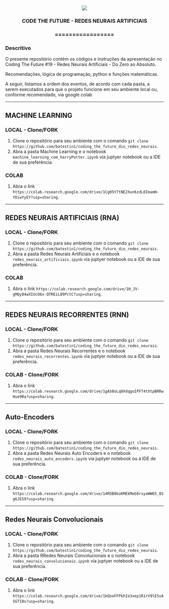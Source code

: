 <h1 align="center">
<img src="https://img.shields.io/static/v1?label=REDES%20NEURAIS%20ARTIFICIAIS%20POR&message=MAYCON%20BATESTIN&color=7159c1&style=flat-square&logo=ghost"/>

<h3> <p align="center">CODE THE FUTURE - REDES NEURAIS ARTIFICIAIS </p> </h3>
<h3> <p align="center"> ================= </p> </h3>

<h3> Descritivo </h3>

<p> O presente repositório contém os códigos e instruções da apresentação no Coding The Future #19 - Redes Neurais Artificiais - Do Zero ao Absoluto. </p>
<p> Recomendações, lógica de programação, python e funções matemáticas. </p>
<p> A seguir, listamos a ordem dos eventos, de acordo com cada pasta, a serem executados para que o projeto funcione em seu ambiente local ou, conforme recomendado, via google colab</p>


--- 
## MACHINE LEARNING

### LOCAL - Clone/FORK

1. Clone o repositório para seu ambiente com o comando `git clone https://github.com/batestin1/coding_the_future_dio_redes_neurais`.
2. Abra a pasta Machine Learning e o notebook `machine_learning_com_harryPotter.ipynb` via juptyer notebook ou a IDE de sua preferência.

### COLAB

1. Abra o link `https://colab.research.google.com/drive/1Cg05Y7tNE2Xun6zdL0ImamH-YDiwYyEY?usp=sharing`.

----

## REDES NEURAIS ARTIFICIAIS (RNA)

### LOCAL - Clone/FORK

1. Clone o repositório para seu ambiente com o comando `git clone https://github.com/batestin1/coding_the_future_dio_redes_neurais`.
2. Abra a pasta Redes Neurais Artificiais e o notebook `redes_neurais_artificiais.ipynb` via juptyer notebook ou a IDE de sua preferência.

### COLAB 

1. Abra o link `https://colab.research.google.com/drive/1H_JV-gMQy84wXIUcO6x-QTREiL89PctC?usp=sharing`.

----

## REDES NEURAIS RECORRENTES (RNN)

### LOCAL - Clone/FORK

1. Clone o repositório para seu ambiente com o comando `git clone https://github.com/batestin1/coding_the_future_dio_redes_neurais`.
2. Abra a pasta Redes Neurais Recorrentes e o notebook `redes_neurais_recorrentes.ipynb` via juptyer notebook ou a IDE de sua preferência.

### COLAB - Clone/FORK

1. Abra o link `https://colab.research.google.com/drive/1gAS0oLq0XdqgoIPFT4tXtpBRRwHue9Ra?usp=sharing`.

----

## Auto-Encoders

### LOCAL - Clone/FORK

1. Clone o repositório para seu ambiente com o comando `git clone https://github.com/batestin1/coding_the_future_dio_redes_neurais`.
2. Abra a pasta Redes Neurais Auto Encoders e o notebook `redes_neurais_auto_encoders.ipynb` via juptyer notebook ou a IDE de sua preferência.

### COLAB - Clone/FORK

1. Abra o link `https://colab.research.google.com/drive/14M3B0koKMEkMeb8rxyeWW65_8Sg6JES9?usp=sharing`.

---

## Redes Neurais Convolucionais

### LOCAL - Clone/FORK

1. Clone o repositório para seu ambiente com o comando `git clone https://github.com/batestin1/coding_the_future_dio_redes_neurais`.
2. Abra a pasta RRedes Neurais Convolucionais e o notebook `redes_neurais_convolucionais.ipynb` via juptyer notebook ou a IDE de sua preferência.

### COLAB - Clone/FORK

1. Abra o link `https://colab.research.google.com/drive/1kOooFFPkhIe3xep1R1rV9lE5vASGTI8s?usp=sharing`.
